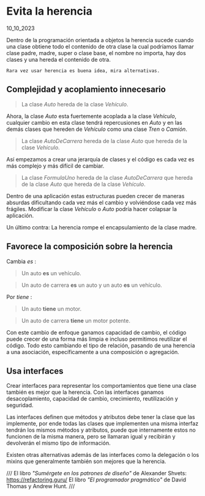 # Evita la herencia
10_10_2023

Dentro de la programación orientada a objetos la herencia sucede cuando una clase obtiene todo el contenido de otra clase la cual podríamos llamar clase padre, madre, super o clase base, el nombre no importa, hay dos clases y una hereda el contenido de otra.

	Rara vez usar herencia es buena idea, mira alternativas.

## Complejidad y acoplamiento innecesario

> La clase *Auto* hereda de la clase *Vehículo*.

Ahora, la clase *Auto* esta fuertemente acoplada a la clase *Vehículo*, cualquier cambio en esta clase tendrá repercusiones en *Auto* y en las demás clases que hereden de *Vehículo* como una clase *Tren* o *Camión*.

> La clase *AutoDeCarrera* hereda de la clase *Auto* que hereda de la clase *Vehículo*.

Así empezamos a crear una jerarquía de clases y el código es cada vez es más complejo y más difícil de cambiar.

> La clase *FormulaUno* hereda de la clase *AutoDeCarrera* que hereda de la clase *Auto* que hereda de la clase *Vehículo*.

Dentro de una aplicación estas estructuras pueden crecer de maneras absurdas dificultando cada vez más el cambio y volviéndose cada vez más frágiles. Modificar la clase *Vehículo* o *Auto* podría hacer colapsar la aplicación.

Un último contra: La herencia rompe el encapsulamiento de la clase madre.

## Favorece la composición sobre la herencia

Cambia *es* :

> Un auto **es** un vehículo.

> Un auto de carrera **es** un auto y un auto **es** un vehículo.

Por *tiene* :

> Un auto **tiene** un motor.

> Un auto de carrera **tiene** un motor potente.

Con este cambio de enfoque ganamos capacidad de cambio, el código puede crecer de una forma más limpia e incluso permitimos reutilizar el código. Todo esto cambiando el tipo de relación, pasando de una herencia a una asociación, específicamente a una composición o agregación.

## Usa interfaces

Crear interfaces para representar los comportamientos que tiene una clase también es mejor que la herencia. Con las interfaces ganamos desacoplamiento, capacidad de cambio, crecimiento, reutilización y seguridad.

Las interfaces definen que métodos y atributos debe tener la clase que las implemente, por ende todas las clases que implementen una misma interfaz tendrán los mismos métodos y atributos, puede que internamente estos no funcionen de la misma manera, pero se llamaran igual y recibirán y devolverán el mismo tipo de información.

Existen otras alternativas además de las interfaces como la delegación o los mixins que generalmente también son mejores que la herencia.

///
El libro *"Sumérgete en los patrones de diseño"* de Alexander Shvets: https://refactoring.guru/
El libro *"El programador pragmático"* de David Thomas y Andrew Hunt.
///